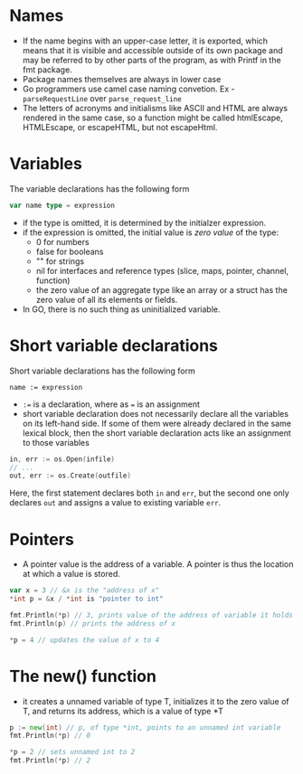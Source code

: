 # Names
- If the name begins with an upper-case letter, it is exported, which means that it is visible and accessible outside of
its own package and may be referred to by other parts of the program, as with Printf in the fmt package. 
- Package names themselves are always in lower case
- Go programmers use camel case naming convetion. Ex - `parseRequestLine` over `parse_request_line`
- The letters of acronyms and initialisms like ASCII and HTML are always rendered in the same case, so a function might be called htmlEscape, HTMLEscape, or escapeHTML, but not escapeHtml.

# Variables
The variable declarations has the following form
```Go
var name type = expression
```
- if the type is omitted, it is determined by the initialzer expression.
- if the expression is omitted, the initial value is _zero value_ of the type:
    - 0 for numbers
    - false for booleans
    - "" for strings
    - nil for interfaces and reference types (slice, maps, pointer, channel, function)
    - the zero value of an aggregate type like an array or a struct has the zero value of all its elements or fields.
- In GO, there is no such thing as uninitialized variable.

# Short variable declarations
Short variable declarations has the following form
```
name := expression
```

- `:=` is a declaration, where as `=` is an assignment
- short variable declaration does not necessarily declare all the variables on its left-hand side. If some of them were already declared in the same lexical block, then the short variable declaration acts like an assignment to those variables
```Go
in, err := os.Open(infile)
// ...
out, err := os.Create(outfile)
```
Here, the first statement declares both `in` and `err`, but the second one only declares `out` and assigns a value to existing
variable `err`.

# Pointers
- A pointer value is the address of a variable. A pointer is thus the location at which a value is stored.
```Go
var x = 3 // &x is the "address of x"
*int p = &x / *int is "pointer to int"

fmt.Println(*p) // 3, prints value of the address of variable it holds
fmt.Println(p) // prints the address of x

*p = 4 // updates the value of x to 4
```

# The new() function
- it creates a unnamed variable of type T, initializes it to the zero value of T, and returns its address, which is a value
of type *T

```Go
p := new(int) // p, of type *int, points to an unnamed int variable
fmt.Println(*p) // 0

*p = 2 // sets unnamed int to 2
fmt.Println(*p) // 2

```
